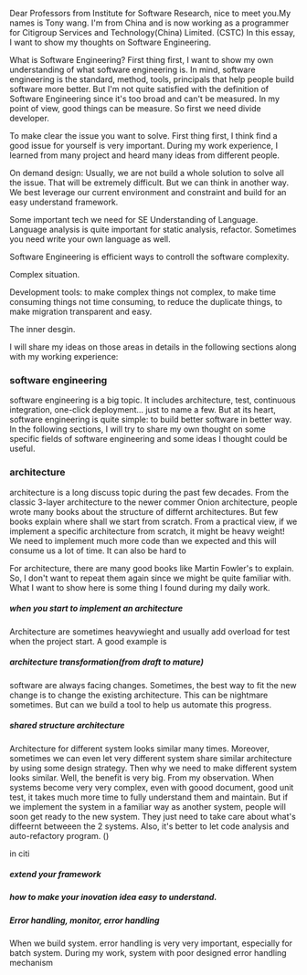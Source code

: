 Dear Professors from Institute for Software Research, 
nice to meet you.My names is Tony wang. I'm from China and is now working as a programmer for Citigroup Services and Technology(China) Limited. (CSTC)
In this essay, I want to show my thoughts on Software Engineering.


What is Software Engineering?
First thing first, I want to show my own understanding of what software engineering is. In mind, software engineering is the standard, method, tools, principals that help people build software more better. But I'm not quite satisfied with the definition of Software Engineering since it's too broad and can't be measured. In my point of view, good things can be measure. So first we need divide developer.

To make clear the issue you want to solve.
First thing first, I think find a good issue for yourself is very important. During my work experience, I learned from many project and heard many ideas from different people.


On demand design:
Usually, we are not build a whole solution to solve all the issue. That will be extremely difficult. But we can think in another way. We best leverage our current environment and constraint and build for an easy understand framework.

Some important tech we need for SE
Understanding of Language. Language analysis is quite important for static analysis, refactor. Sometimes you need write your own language as well.




Software Engineering is efficient ways to controll the software complexity.

Complex situation.

Development tools: to make complex things not complex, to make time consuming things not time consuming, to reduce the duplicate things, to make migration transparent and easy.


The inner desgin.




I will share my ideas on those areas in details in the following sections along with my working experience:
### software engineering
software engineering is a big topic. It includes architecture, test, continuous integration, one-click deployment... just to name 
a few. But at its heart, software engineering is quite simple: to build better software in better way. In the following sections, I
will try to share my own thought on some specific fields of software engineering and some ideas I thought could be useful.


### architecture
architecture is a long discuss topic during the past few decades. From the classic 3-layer architecture to the newer commer Onion
architecture, people wrote many books about the structure of differnt architectures. But few books explain where shall we start
from scratch. From a practical view, if we implement a specific architecture from scratch, it might be heavy weight! We need to
implement much more code than we expected and this will consume us a lot of time. It can also be hard to 


For architecture, there are many good books like Martin Fowler's <Patterns of Enterprise Application Architecture> to explain.
So, I don't want to repeat them again since we might be quite familiar with. What I want to show here is some thing I found 
during my daily work.

##### when you start to implement an architecture
Architecture are sometimes heavywieght and usually add overload for test when the project start. A good example is  

##### architecture transformation(from draft to mature)
software are always facing changes. Sometimes, the best way to fit the new change is to change the existing architecture. This
can be nightmare sometimes. But can we build a tool to help us automate this progress.

##### shared structure architecture
Architecture for different system looks similar many times. Moreover, sometimes we can even let very different system share
similar architecture by using some design strategy. Then why we need to make different system looks similar. Well, the benefit
is very big. From my observation. When systems become very very complex, even with goood document, good unit test, it takes much
more time to fully understand them and maintain. But if we implement the system in a familiar way as another system, people will
soon get ready to the new system. They just need to take care about what's diffeernt betweeen the 2 systems. Also, it's better
to let code analysis and auto-refactory program. ()

in citi

##### extend your framework


##### how to make your inovation idea easy to understand.


##### Error handling, monitor, error handling
When we build system. error handling is very very important, especially for batch system. During my work, system
with poor designed error handling mechanism


